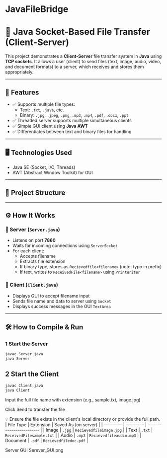 # JavaFileBridge

# 📁 Java Socket-Based File Transfer (Client-Server)

This project demonstrates a **Client-Server** file transfer system in **Java** using **TCP sockets**. It allows a user (client) to send files (text, image, audio, video, and document formats) to a server, which receives and stores them appropriately.

---

## 🚀 Features

- ✅ Supports multiple file types:
  - Text: `.txt`, `.java`, etc.
  - Binary: `.jpg`, `.jpeg`, `.png`, `.mp3`, `.mp4`, `.pdf`, `.docx`, `.ppt`
- ✅ Threaded server supports multiple simultaneous clients
- ✅ Simple GUI client using **Java AWT**
- ✅ Differentiates between text and binary files for handling

---

## 🖥️ Technologies Used

- Java SE (Socket, I/O, Threads)
- AWT (Abstract Window Toolkit) for GUI

---

## 📂 Project Structure


---

## ⚙️ How It Works

### 🔹 Server (`Server.java`)
- Listens on port **7860**
- Waits for incoming connections using `ServerSocket`
- For each client:
  - Accepts filename
  - Extracts file extension
  - If binary type, stores as `Recievedfile<filename>` (note: typo in prefix)
  - If text, writes to `ReceivedFile<filename>` using `PrintWriter`

### 🔹 Client (`Client.java`)
- Displays GUI to accept filename input
- Sends file name and data to server using `Socket`
- Displays success messages in the GUI `TextArea`

---

## 🛠️ How to Compile & Run

### 1 Start the Server

```bash
javac Server.java
java Server


```
## 2 Start the Client

```bash
javac Client.java
java Client
```
Input the full file name with extension (e.g., sample.txt, image.jpg)

Click Send to transfer the file

💡 Ensure the file exists in the client's local directory or provide the full path.
| File Type | Extension | Saved As (on server)     |
| --------- | --------- | ------------------------ |
| Image     | `.jpg`    | `Recievedfileimage.jpg`  |
| Text      | `.txt`    | `ReceivedFilesample.txt` |
| Audio     | `.mp3`    | `Recievedfileaudio.mp3`  |
| Document  | `.pdf`    | `Recievedfiledoc.pdf`    |

Server GUI
Serever_GUI.png

